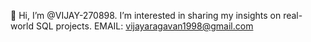 👋 Hi, I’m @VIJAY-270898.
 I’m interested in sharing my insights on real-world SQL projects.
EMAIL: vijayaragavan1998@gmail.com

<!---
VIJAY-270898/VIJAY-270898 is a ✨ special ✨ repository because its `README.md` (this file) appears on your GitHub profile.
You can click the Preview link to take a look at your changes.
--->
